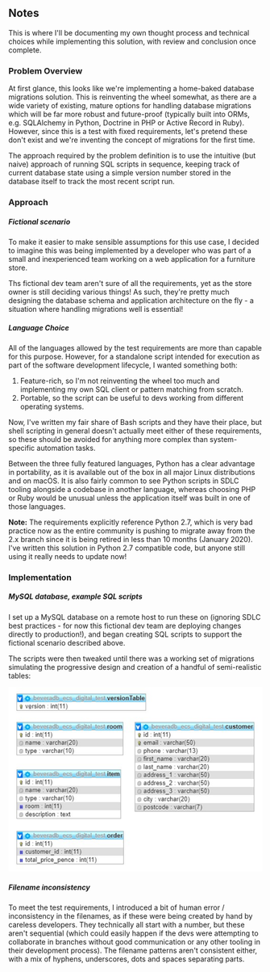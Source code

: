 
## Notes

This is where I'll be documenting my own thought process and technical 
choices while implementing this solution, with review and conclusion once 
complete.

### Problem Overview

At first glance, this looks like we're implementing a home-baked database migrations solution.
This is reinventing the wheel somewhat, as there are a wide variety of existing, mature 
options for handling database migrations which will be far more robust and future-proof 
(typically built into ORMs, e.g. SQLAlchemy in Python, Doctrine in PHP or Active Record in Ruby).
However, since this is a test with fixed requirements, let's pretend these don't exist
and we're inventing the concept of migrations for the first time.

The approach required by the problem definition is to use the intuitive (but naive) 
approach of running SQL scripts in sequence, keeping track of current database state using 
a simple version number stored in the database itself to track the most recent script run.

### Approach

##### Fictional scenario
To make it easier to make sensible assumptions for this use case, I decided to imagine 
this was being implemented by a developer who was part of a small and inexperienced team 
working on a web application for a furniture store.

Ths fictional dev team aren't sure of all the requirements, yet as the store owner
is still deciding various things! As such, they're pretty much designing the database schema
and application architecture on the fly - a situation where handling migrations well
is essential!

##### Language Choice
All of the languages allowed by the test requirements are more than capable for this purpose.
However, for a standalone script intended for execution as part of the software 
development lifecycle, I wanted something both:
1. Feature-rich, so I'm not reinventing the wheel too much and implementing my own 
   SQL client or pattern matching from scratch.
2. Portable, so the script can be useful to devs working from different operating systems.

Now, I've written my fair share of Bash scripts and they have their place, but shell 
scripting in general doesn't actually meet either of these requirements, so these 
should be avoided for anything more complex than system-specific automation tasks.

Between the three fully featured languages, Python has a clear advantage in portability,
as it is available out of the box in all major Linux distributions and on macOS.
It is also fairly common to see Python scripts in SDLC tooling alongside a codebase 
in another language, whereas choosing PHP or Ruby would be unusual unless the application
itself was built in one of those languages.

**Note:** The requirements explicitly reference Python 2.7, which is very bad practice 
now as the entire community is pushing to migrate away from the 2.x branch since 
it is being retired in less than 10 months (January 2020). I've written this solution
in Python 2.7 compatible code, but anyone still using it really needs to update now!

### Implementation

##### MySQL database, example SQL scripts
I set up a MySQL database on a remote host to run these on (ignoring SDLC best 
practices - for now this fictional dev team are deploying changes directly to production!),
and began creating SQL scripts to support the fictional scenario described above.

The scripts were then tweaked until there was a working set of migrations simulating the 
progressive design and creation of a handful of semi-realistic tables:

![Schema Diagram](https://raw.githubusercontent.com/beveradb/ecs-digital-interview-test/master/schema-diagram.jpg "Schema Diagram")


##### Filename inconsistency
To meet the test requirements, I introduced a bit of human error / inconsistency in the 
filenames, as if these were being created by hand by careless developers.
They technically all start with a number, but these aren't sequential (which could easily
happen if the devs were attempting to collaborate in branches without good communication or 
any other tooling in their development process).
The filename patterns aren't consistent either, with a mix of hyphens, underscores, dots 
and spaces separating parts.
